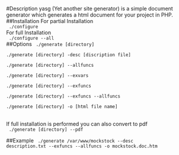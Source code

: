 #Description
yasg (Yet another site generator) is a simple document generator which generates a html document for your project in PHP.
##Installation
For partial Installation  
<code>
./configure</code>  
For full Installation  
<code>
./configure --all</code>  
##Options
<code>
./generate [directory]  
./generate [directory] -desc [discription file]  
./generate [directory] --allfuncs  
./generate [directory] --exvars  
./generate [directory] --exfuncs  
./generate [directory] --exfuncs --allfuncs  
./generate [directory] -o [html file name]  
</code>  
If full installation is performed you can also convert to pdf  
<code>
./generate [directory] --pdf  
</code>
##Example
<code>
./generate /var/www/mockstock --desc description.txt --exfuncs --allfuncs -o mockstock.doc.htm</code>
